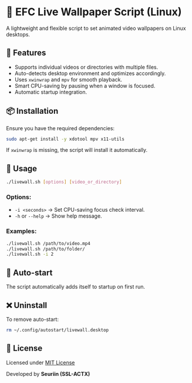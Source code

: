 # 🎥 EFC Live Wallpaper Script (Linux)

A lightweight and flexible script to set animated video wallpapers on Linux desktops.

## 🚀 Features
- Supports individual videos or directories with multiple files.
- Auto-detects desktop environment and optimizes accordingly.
- Uses `xwinwrap` and `mpv` for smooth playback.
- Smart CPU-saving by pausing when a window is focused.
- Automatic startup integration.

## 📦 Installation
Ensure you have the required dependencies:
```bash
sudo apt-get install -y xdotool mpv x11-utils
```
If `xwinwrap` is missing, the script will install it automatically.

## 📜 Usage
```bash
./livewall.sh [options] [video_or_directory]
```
### Options:
- `-i <seconds>` → Set CPU-saving focus check interval.
- `-h` or `--help` → Show help message.

### Examples:
```bash
./livewall.sh /path/to/video.mp4
./livewall.sh /path/to/folder/
./livewall.sh -i 2
```

## 🔄 Auto-start
The script automatically adds itself to startup on first run.

## ❌ Uninstall
To remove auto-start:
```bash
rm ~/.config/autostart/livewall.desktop
```

## 📄 License
Licensed under [MIT License](LICENSE)

Developed by **Seuriin (SSL-ACTX)**
